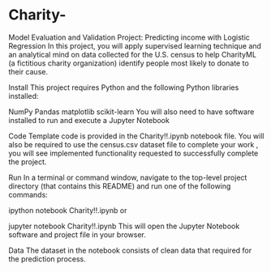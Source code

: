 # Charity-

Model Evaluation and Validation
Project: Predicting income with Logistic Regression
In this project, you will apply supervised learning technique and an analytical mind on data collected for the U.S. census to help CharityML (a fictitious charity organization) identify people most likely to donate to their cause.

Install
This project requires Python and the following Python libraries installed:

NumPy
Pandas
matplotlib
scikit-learn
You will also need to have software installed to run and execute a Jupyter Notebook

Code
Template code is provided in the Charity!!.ipynb notebook file. You will also be required to use the census.csv dataset file to complete your work , you will see implemented functionality requested to successfully complete the project.

Run
In a terminal or command window, navigate to the top-level project directory (that contains this README) and run one of the following commands:

ipython notebook Charity!!.ipynb
or

jupyter notebook Charity!!.ipynb
This will open the Jupyter Notebook software and project file in your browser.

Data
The dataset in the notebook consists of clean data that required for the prediction process.
 
